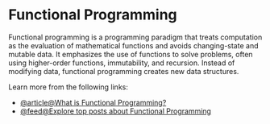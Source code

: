 # Functional Programming

Functional programming is a programming paradigm that treats computation as the evaluation of mathematical functions and avoids changing-state and mutable data. It emphasizes the use of functions to solve problems, often using higher-order functions, immutability, and recursion. Instead of modifying data, functional programming creates new data structures.

Learn more from the following links:

- [@article@What is Functional Programming?](https://medium.com/javascript-scene/master-the-javascript-interview-what-is-functional-programming-7f218c68b3a0)
- [@feed@Explore top posts about Functional Programming](https://app.daily.dev/tags/functional-programming?ref=roadmapsh)
